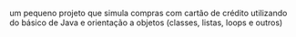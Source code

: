 um pequeno projeto que simula compras com cartão de crédito utilizando do básico de Java e orientação a objetos (classes, listas, loops e outros)
